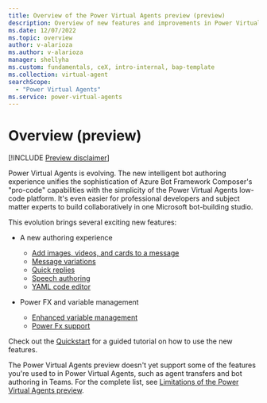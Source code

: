 ```yaml
---
title: Overview of the Power Virtual Agents preview (preview)
description: Overview of new features and improvements in Power Virtual Agents preview.
ms.date: 12/07/2022
ms.topic: overview
author: v-alarioza
ms.author: v-alarioza
manager: shellyha
ms.custom: fundamentals, ceX, intro-internal, bap-template
ms.collection: virtual-agent
searchScope:
  - "Power Virtual Agents"
ms.service: power-virtual-agents
---
```


# Overview (preview)

[!INCLUDE [Preview disclaimer](includes/public-preview-disclaimer.md)]

Power Virtual Agents is evolving. The new intelligent bot authoring experience unifies the sophistication of Azure Bot Framework Composer's "pro-code" capabilities with the simplicity of the Power Virtual Agents low-code platform. It's even easier for professional developers and subject matter experts to build collaboratively in one Microsoft bot-building studio.

This evolution brings several exciting new features:

- A new authoring experience

  - [Add images, videos, and cards to a message](authoring-send-message.md)
  - [Message variations](authoring-send-message.md#use-message-variations)
  - [Quick replies](authoring-send-message.md#use-quick-replies)
  - [Speech authoring](authoring-send-message.md#use-ssml-to-customize-speech-responses)
  - [YAML code editor](authoring-create-edit-topics.md)

- Power FX and variable management
  - [Enhanced variable management](authoring-variables.md)
  - [Power Fx support](advanced-power-fx.md)

Check out the [Quickstart](quickstart.md) for a guided tutorial on how to use the new features.

The Power Virtual Agents preview doesn't yet support some of the features you're used to in Power Virtual Agents, such as agent transfers and bot authoring in Teams. For the complete list, see [Limitations of the Power Virtual Agents preview](limitations.md).
